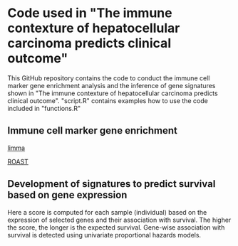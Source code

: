 # Code used in "The immune contexture of hepatocellular carcinoma predicts clinical outcome"
This GitHub repository contains the code to conduct the immune cell marker gene enrichment analysis and the inference of gene signatures shown in "The immune contexture of hepatocellular carcinoma predicts clinical outcome".
"script.R" contains examples how to use the code included in "functions.R"

## Immune cell marker gene enrichment

[limma](https://www.bioconductor.org/packages/release/bioc/html/limma.html)

[ROAST](https://academic.oup.com/bioinformatics/article/26/17/2176/200022)

## Development of signatures to predict survival based on gene expression
Here a score is computed for each sample (individual) based on the expression of selected genes and their association with survival. The higher the score, the longer is the expected survival. Gene-wise association with survival is detected using univariate proportional hazards models.
